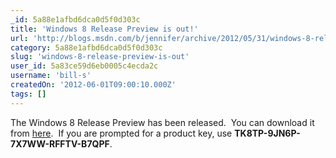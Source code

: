 ```yaml
---
_id: 5a88e1afbd6dca0d5f0d303c
title: 'Windows 8 Release Preview is out!'
url: 'http://blogs.msdn.com/b/jennifer/archive/2012/05/31/windows-8-release-preview-is-out.aspx'
category: 5a88e1afbd6dca0d5f0d303c
slug: 'windows-8-release-preview-is-out'
user_id: 5a83ce59d6eb0005c4ecda2c
username: 'bill-s'
createdOn: '2012-06-01T09:00:10.000Z'
tags: []
---
```


The Windows 8 Release Preview has been released.  You can download it from <a href="http://tinyurl.com/72lexbv">here</a>.  If you are prompted for a product key, use <strong>TK8TP-9JN6P-7X7WW-RFFTV-B7QPF</strong>.
